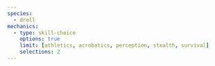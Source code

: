 ```yaml
---
species:
  - drell
mechanics:
  - type: skill-choice
    options: true
    limit: [athletics, acrobatics, perception, stealth, survival]
    selections: 2
---
```

